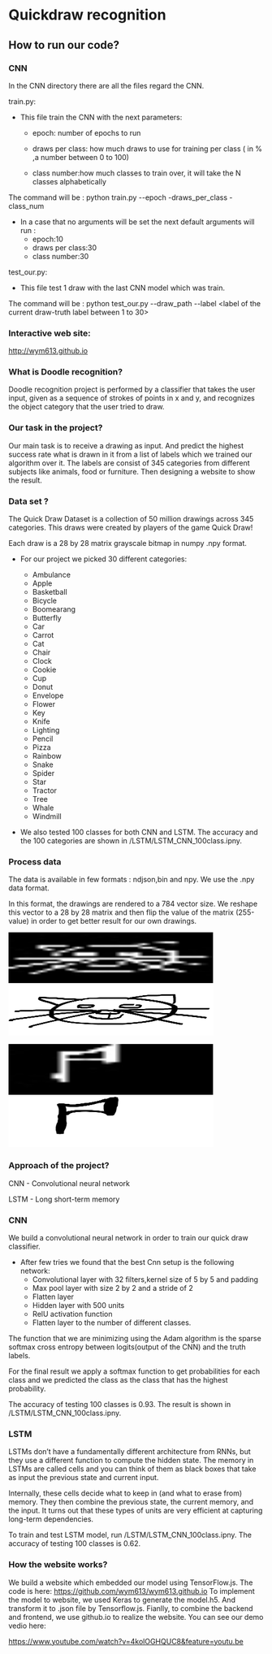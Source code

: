 # Quickdraw recognition

## How to run our code?

### CNN 
In the CNN directory there  are all the files regard the CNN.

train.py:
 
   *   This file train the CNN with the next parameters:
       - epoch: number of epochs to run
        
       - draws per class: how much draws to use for training per class ( in % ,a number between 0 to 100)
         
       - class number:how much classes to train over, it will take the N classes alphabetically 
    
The command will be :
python train.py --epoch <epoch number> -draws_per_class <percentage per class> -class_num <class number to train>
    
   *   In a case that no arguments will be set the next default arguments will run :
       - epoch:10
       - draws per class:30
       - class number:30
       
test_our.py:
       
   *   This file test 1 draw  with the last CNN  model which was train.
    
The command will be :
    python test_our.py --draw_path <draw path to identify>  --label <label of the current draw-truth label between 1 to 30>


### Interactive web site:

http://wym613.github.io

### What is Doodle recognition?

Doodle recognition project is performed by a classifier that takes the user input, given as a sequence of strokes of points in x and y, and recognizes the object category that the user tried to draw. 

### Our task in the project?

Our main task is to receive a drawing as  input. And predict the highest success rate what is drawn in it from a list of labels which we trained our algorithm over it. The labels are consist of 345 categories from different subjects like animals, food or furniture. Then designing a website to show the result.

### Data set ?


The Quick Draw Dataset is a collection of 50 million drawings across 345 categories. This draws were created by players of the game Quick Draw!

Each draw is a 28 by 28  matrix grayscale bitmap in numpy .npy format.


*   For our project we picked 30 different categories:
    - Ambulance
    - Apple
    - Basketball
    - Bicycle
    - Boomearang
    - Butterfly
    - Car
    - Carrot
    - Cat
    - Chair
    - Clock
    - Cookie
    - Cup
    - Donut
    - Envelope
    - Flower
    - Key
    - Knife
    - Lighting
    - Pencil
    - Pizza
    - Rainbow
    - Snake
    - Spider
    - Star
    - Tractor
    - Tree
    - Whale
    - Windmill
    
*   We also tested 100 classes for both CNN and LSTM. The accuracy and the 100 categories are shown in /LSTM/LSTM_CNN_100class.ipny.





### Process data

The data is available in few formats : ndjson,bin and npy. We use the .npy data format.

In this format, the drawings are rendered to a 784 vector size. We reshape  this vector to a 28 by 28 matrix and then flip the value of the matrix (255-value) in order to get better result for our own drawings.


 <img src="/process_img/cat.jpg" width="100" height="100" style="width:80%">  <img src="/test_img/cat.jpg" width="100" height="100" style="width:80%">	
 
 <img src="/process_img/axe.jpg.jpg" width="100" height="100" style="width:80%"><img src="/test_img/axe.jpg" width="100" height="100" style="width:80%">



### Approach of the project?

CNN - Convolutional neural network

LSTM - Long short-term memory


### CNN
We build a convolutional neural network in order to train our quick draw classifier.

*    After few tries we found that the best Cnn setup is the following network:
     - Convolutional layer with 32 filters,kernel size of 5 by 5  and padding 
     - Max pool layer with size 2 by 2 and a stride of 2
     - Flatten layer 
     - Hidden layer with 500 units
     - RelU activation function
     - Flatten layer to the number of different classes.


The function that we are minimizing using the Adam algorithm  is the sparse softmax cross entropy between logits(output of the CNN) and the truth labels.

For the final result we apply a softmax function to get probabilities  for each class and we predicted the class as the class that has the highest probability.

The accuracy of testing 100 classes is 0.93. The result is shown in /LSTM/LSTM_CNN_100class.ipny.

### LSTM
LSTMs don’t have a fundamentally different architecture from RNNs, but they use a different function to compute the hidden state. The memory in LSTMs are called cells and you can think of them as black boxes that take as input the previous state  and current input. 

Internally, these cells decide what to keep in (and what to erase from) memory. They then combine the previous state, the current memory, and the input. It turns out that these types of units are very efficient at capturing long-term dependencies.

To train and test LSTM model, run /LSTM/LSTM_CNN_100class.ipny. The accuracy of testing 100 classes is 0.62.


### How the website works?
We build a website which embedded our model using TensorFlow.js. The code is here: https://github.com/wym613/wym613.github.io
To implement the model to website, we used Keras to generate the model.h5. And transform it to .json file by Tensorflow.js. Fianlly, to combine the backend and frontend, we use github.io to realize the website. You can see our demo vedio here:

https://www.youtube.com/watch?v=4kolOGHQUC8&feature=youtu.be




